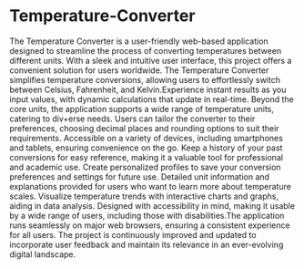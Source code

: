 # Temperature-Converter

The Temperature Converter is a user-friendly web-based application designed to streamline the process of converting temperatures between different units. With a sleek and intuitive user interface, this project offers a convenient solution for users worldwide. The Temperature Converter simplifies temperature conversions, allowing users to effortlessly switch between Celsius, Fahrenheit, and Kelvin.Experience instant results as you input values, with dynamic calculations that update in real-time. Beyond the core units, the application supports a wide range of temperature units, catering to div+erse needs. Users can tailor the converter to their preferences, choosing decimal places and rounding options to suit their requirements. Accessible on a variety of devices, including smartphones and tablets, ensuring convenience on the go. Keep a history of your past conversions for easy reference, making it a valuable tool for professional and academic use. 
Create personalized profiles to save your conversion preferences and settings for future use. Detailed unit information and explanations provided for users who want to learn more about temperature scales. Visualize temperature trends with interactive charts and graphs, aiding in data analysis. Designed with accessibility in mind, making it usable by a wide range of users, including those with disabilities.The application runs seamlessly on major web browsers, ensuring a consistent experience for all users. The project is continuously improved and updated to incorporate user feedback and maintain its relevance in an ever-evolving digital landscape.
